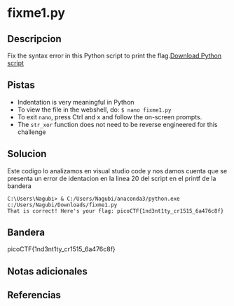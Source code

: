 # fixme1.py
## Descripcion
Fix the syntax error in this Python script to print the flag.[Download Python script](https://artifacts.picoctf.net/c/37/fixme1.py)

## Pistas
- Indentation is very meaningful in Python
- To view the file in the webshell, do: `$ nano fixme1.py`
- To exit `nano`, press Ctrl and x and follow the on-screen prompts.
- The `str_xor` function does not need to be reverse engineered for this challenge
## Solucion
Este codigo lo analizamos en visual studio code y nos damos cuenta que se presenta
un error de identacion en la linea 20 del script en el printf de la bandera
```shell
C:\Users\Nagubi> & C:/Users/Nagubi/anaconda3/python.exe c:/Users/Nagubi/Downloads/fixme1.py
That is correct! Here's your flag: picoCTF{1nd3nt1ty_cr1515_6a476c8f}
```

## Bandera

picoCTF{1nd3nt1ty_cr1515_6a476c8f}

## Notas adicionales

## Referencias 
